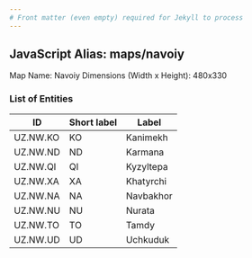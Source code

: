 ```yaml
---
# Front matter (even empty) required for Jekyll to process
---
```


## JavaScript Alias: maps/navoiy

Map Name: Navoiy
Dimensions (Width x Height): 480x330







### List of Entities

ID | Short label | Label
---|---|---|
UZ.NW.KO|KO|Kanimekh
UZ.NW.ND|ND|Karmana
UZ.NW.QI|QI|Kyzyltepa
UZ.NW.XA|XA|Khatyrchi
UZ.NW.NA|NA|Navbakhor
UZ.NW.NU|NU|Nurata
UZ.NW.TO|TO|Tamdy
UZ.NW.UD|UD|Uchkuduk